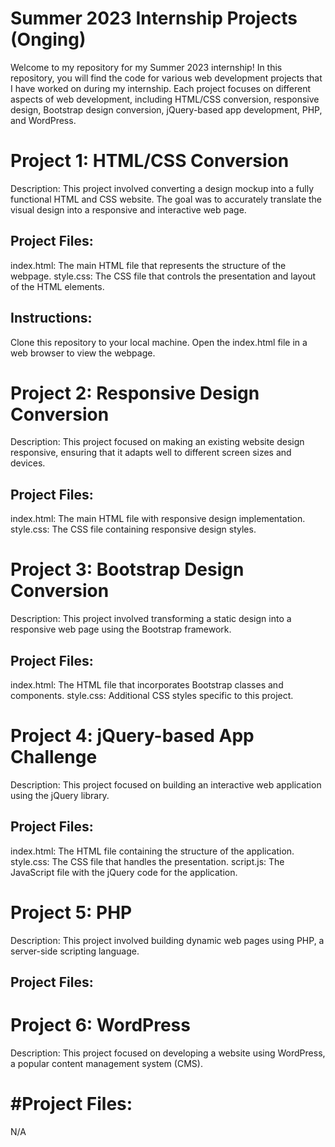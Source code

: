 # Summer 2023 Internship Projects (Onging)
Welcome to my repository for my Summer 2023 internship! In this repository, you will find the code for various web development projects that I have worked on during my internship. Each project focuses on different aspects of web development, including HTML/CSS conversion, responsive design, Bootstrap design conversion, jQuery-based app development, PHP, and WordPress.

# Project 1: HTML/CSS Conversion
Description: This project involved converting a design mockup into a fully functional HTML and CSS website. The goal was to accurately translate the visual design into a responsive and interactive web page.

## Project Files:

index.html: The main HTML file that represents the structure of the webpage.
style.css: The CSS file that controls the presentation and layout of the HTML elements.

## Instructions:

Clone this repository to your local machine.
Open the index.html file in a web browser to view the webpage.

# Project 2: Responsive Design Conversion
Description: This project focused on making an existing website design responsive, ensuring that it adapts well to different screen sizes and devices.

## Project Files:

index.html: The main HTML file with responsive design implementation.
style.css: The CSS file containing responsive design styles.

# Project 3: Bootstrap Design Conversion
Description: This project involved transforming a static design into a responsive web page using the Bootstrap framework.

## Project Files:

index.html: The HTML file that incorporates Bootstrap classes and components.
style.css: Additional CSS styles specific to this project.

# Project 4: jQuery-based App Challenge
Description: This project focused on building an interactive web application using the jQuery library.

## Project Files:

index.html: The HTML file containing the structure of the application.
style.css: The CSS file that handles the presentation.
script.js: The JavaScript file with the jQuery code for the application.

# Project 5: PHP
Description: This project involved building dynamic web pages using PHP, a server-side scripting language.

## Project Files:


# Project 6: WordPress
Description: This project focused on developing a website using WordPress, a popular content management system (CMS).

# #Project Files:
N/A 
